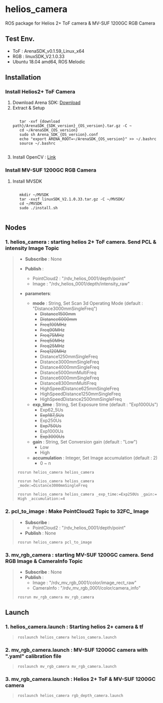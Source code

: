 # helios_camera
ROS package for Helios 2+ ToF camera & MV-SUF 1200GC RGB Camera

## Test Env.
- ToF : ArenaSDK_v0.1.59_Linux_x64
- RGB : linuxSDK_V2.1.0.33
- Ubuntu 18.04 amd64, ROS Melodic

## Installation
### Install Helios2+ ToF Camera
1. Download Arena SDK: [Download](https://thinklucid.com/downloads-hub/, "arena sdk")
2. Extract & Setup
    <pre><code>
      tar -xvf {download path}/ArenaSDK_{SDK_version}_{OS_version}.tar.gz -C ~
      cd ~/ArenaSDK_{OS_version}
      sudo sh Arena_SDK_{OS_version}.conf
      echo "export ARENA_ROOT=~/ArenaSDK_{OS_version}" >> ~/.bashrc
      source ~/.bashrc
    </pre></code>
3. Install OpenCV : [Link](https://support.thinklucid.com/using-opencv-with-arena-sdk-on-linux/, "install opencv")
### Install MV-SUF 1200GC RGB Camera
1. Install MVSDK
    <pre><code>
      mkdir ~/MVSDK
      tar -xvzf linuxSDK_V2.1.0.33.tar.gz -C ~/MVSDK/
      cd ~/MVSDK
      sudo ./install.sh
    </pre></code>

## Nodes
### 1. helios_camera : starting helios 2+ ToF camera. Send PCL & intensity Image Topic
  > * **Subscribe** : None
  > * **Publish** : 
  >   + PointCloud2 : "/rdv_helios_0001/depth/point"
  >   + Image : "/rdv_helios_0001/depth/intensity_raw"
  >   
  > * **parameters**:
  >   + **mode** : String, Set Scan 3d Operating Mode (default : "Distance3000mmSingleFreq")
  >     - ~~Distance1500mm~~
  >     - ~~Distance6000mm~~
  >     - ~~Freq100MHz~~
  >     - ~~Freq90MHz~~
  >     - ~~Freq75MHz~~
  >     - ~~Freq50MHz~~
  >     - ~~Freq25MHz~~
  >     - ~~Freq120MHz~~
  >     - Distance1250mmSingleFreq
  >     - Distance3000mmSingleFreq
  >     - Distance4000mmSingleFreq
  >     - Distance5000mmMultiFreq
  >     - Distance6000mmSingleFreq
  >     - Distance8300mmMultiFreq
  >     - HighSpeedDistance625mmSingleFreq
  >     - HighSpeedDistance1250mmSingleFreq
  >     - HighSpeedDistance2500mmSingleFreq
  >   + **exp_time** : String, Set Exposure time (default : "Exp1000Us")
  >     - Exp62_5Us
  >     - ~~Exp187_5Us~~
  >     - Exp250Us
  >     - ~~Exp750Us~~
  >     - Exp1000Us
  >     - ~~Exp3000Us~~
  >   + **gain** : String, Set Conversion gain (default : "Low")
  >     - Low
  >     - High
  >   + **accumulation** : Integer, Set Image accumulation (default : 2)
  >     - 0 ~ n
  >
  > <pre><code>rosrun helios_camera helios_camera</code></pre>
  > <pre><code>rosrun helios_camera helios_camera _mode:=Distance3000mmSingleFreq</code></pre>
  > <pre><code>rosrun helios_camera helios_camera _exp_time:=Exp250Us _gain:= High _accumulation:=4</code></pre>

### 2. pcl_to_image : Make PointCloud2 Topic to 32FC_ Image
  > * **Subscribe** :
  >   + PointCloud2 : "/rdv_helios_0001/depth/point"
  > * **Publish** : None
  >
  > <pre><code>rosrun helios_camera pcl_to_image</code></pre>

### 3. mv_rgb_camera : starting MV-SUF 1200GC camera. Send RGB Image & CameraInfo Topic
  > * **Subscribe** : None
  > * **Publish** : 
  >   + Image : "/rdv_mv_rgb_0001/color/image_rect_raw"
  >   + CameraInfo : "/rdv_mv_rgb_0001/color/camera_info"
  >
  > <pre><code>rosrun mv_rgb_camera mv_rgb_camera</code></pre>


## Launch
### 1. helios_camera.launch : Starting helios 2+ camera & tf
  > <pre><code>roslaunch helios_camera helios_camera.launch</code></pre>
  
### 2. mv_rgb_camera.launch : MV-SUF 1200GC camera with ".yaml" calibration file
  > <pre><code>roslaunch mv_rgb_camera mv_rgb_camera.launch</code></pre>
  
### 3. mv_rgb_camera.launch : Helios 2+ ToF & MV-SUF 1200GC camera
  > <pre><code>roslaunch helios_camera rgb_depth_camera.launch</code></pre>
